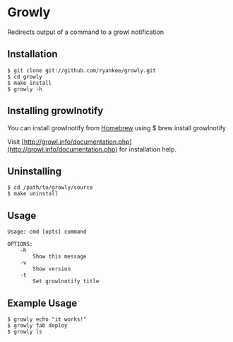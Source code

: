 Growly
======
Redirects output of a command to a growl notification

Installation
------------
    $ git clone git://github.com/ryankee/growly.git
	$ cd growly
	$ make install
	$ growly -h

Installing growlnotify
----------------------
You can install growlnotify from [Homebrew](http://mxcl.github.com/homebrew/) using
    $ brew install growlnotify

Visit [http://growl.info/documentation.php](http://growl.info/documentation.php) for installation help.

Uninstalling
------------
    $ cd /path/to/growly/source
    $ make uninstall

Usage
-----
    Usage: cmd [opts] command

    OPTIONS:
        -h    
            Show this message
        -v            
            Show version
        -t
            Set growlnotify title

Example Usage
-------------
	$ growly echo "it works!"
    $ growly fab deploy
    $ growly ls
